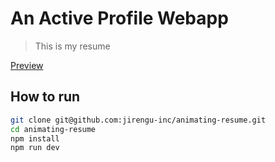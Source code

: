 # An Active Profile Webapp

> This is my resume

[Preview](https://www.chrisguan.com)

## How to run

``` bash
git clone git@github.com:jirengu-inc/animating-resume.git
cd animating-resume
npm install
npm run dev
```
